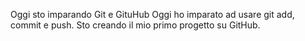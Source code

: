 Oggi sto imparando Git e GituHub
Oggi ho imparato ad usare git add, commit e push.
Sto creando il mio primo progetto su GitHub.
